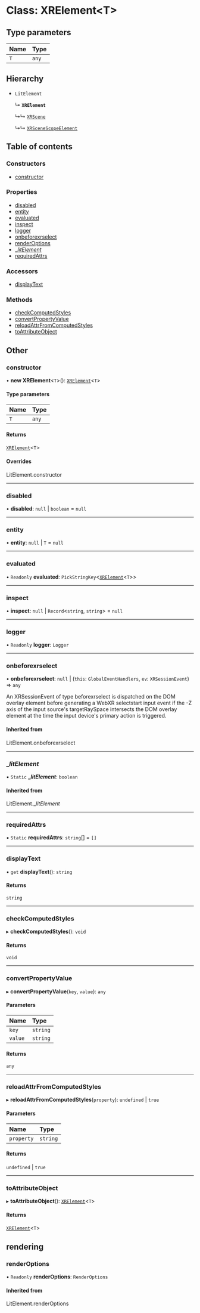 # Class: XRElement\<T\>

## Type parameters

| Name | Type |
| :------ | :------ |
| `T` | `any` |

## Hierarchy

- `LitElement`

  ↳ **`XRElement`**

  ↳↳ [`XRScene`](XRScene.md)

  ↳↳ [`XRSceneScopeElement`](XRSceneScopeElement.md)

## Table of contents

### Constructors

- [constructor](XRElement.md#constructor)

### Properties

- [disabled](XRElement.md#disabled)
- [entity](XRElement.md#entity)
- [evaluated](XRElement.md#evaluated)
- [inspect](XRElement.md#inspect)
- [logger](XRElement.md#logger)
- [onbeforexrselect](XRElement.md#onbeforexrselect)
- [renderOptions](XRElement.md#renderoptions)
- [\_$litElement$](XRElement.md#_$litelement$)
- [requiredAttrs](XRElement.md#requiredattrs)

### Accessors

- [displayText](XRElement.md#displaytext)

### Methods

- [checkComputedStyles](XRElement.md#checkcomputedstyles)
- [convertPropertyValue](XRElement.md#convertpropertyvalue)
- [reloadAttrFromComputedStyles](XRElement.md#reloadattrfromcomputedstyles)
- [toAttributeObject](XRElement.md#toattributeobject)

## Other

### constructor

• **new XRElement**\<`T`\>(): [`XRElement`](XRElement.md)\<`T`\>

#### Type parameters

| Name | Type |
| :------ | :------ |
| `T` | `any` |

#### Returns

[`XRElement`](XRElement.md)\<`T`\>

#### Overrides

LitElement.constructor

___

### disabled

• **disabled**: ``null`` \| `boolean` = `null`

___

### entity

• **entity**: ``null`` \| `T` = `null`

___

### evaluated

• `Readonly` **evaluated**: `PickStringKey`\<[`XRElement`](XRElement.md)\<`T`\>\>

___

### inspect

• **inspect**: ``null`` \| `Record`\<`string`, `string`\> = `null`

___

### logger

• `Readonly` **logger**: `Logger`

___

### onbeforexrselect

• **onbeforexrselect**: ``null`` \| (`this`: `GlobalEventHandlers`, `ev`: `XRSessionEvent`) => `any`

An XRSessionEvent of type beforexrselect is dispatched on the DOM overlay
element before generating a WebXR selectstart input event if the -Z axis
of the input source's targetRaySpace intersects the DOM overlay element
at the time the input device's primary action is triggered.

#### Inherited from

LitElement.onbeforexrselect

___

### \_$litElement$

▪ `Static` **\_$litElement$**: `boolean`

#### Inherited from

LitElement.\_$litElement$

___

### requiredAttrs

▪ `Static` **requiredAttrs**: `string`[] = `[]`

___

### displayText

• `get` **displayText**(): `string`

#### Returns

`string`

___

### checkComputedStyles

▸ **checkComputedStyles**(): `void`

#### Returns

`void`

___

### convertPropertyValue

▸ **convertPropertyValue**(`key`, `value`): `any`

#### Parameters

| Name | Type |
| :------ | :------ |
| `key` | `string` |
| `value` | `string` |

#### Returns

`any`

___

### reloadAttrFromComputedStyles

▸ **reloadAttrFromComputedStyles**(`property`): `undefined` \| ``true``

#### Parameters

| Name | Type |
| :------ | :------ |
| `property` | `string` |

#### Returns

`undefined` \| ``true``

___

### toAttributeObject

▸ **toAttributeObject**(): [`XRElement`](XRElement.md)\<`T`\>

#### Returns

[`XRElement`](XRElement.md)\<`T`\>

## rendering

### renderOptions

• `Readonly` **renderOptions**: `RenderOptions`

#### Inherited from

LitElement.renderOptions
